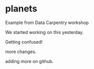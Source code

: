 # planets
Example from Data Carpentry workshop

We started working on this yesterday.

Getting confused!


more changes.

adding more on github. 
